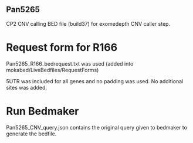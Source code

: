 ## Pan5265

CP2 CNV calling BED file (build37) for exomedepth CNV caller step.

# Request form for R166
Pan5265_R166_bedrequest.txt was used  (added into mokabed/LiveBedfiles/RequestForms)

5UTR was included for all genes and no padding was used. No additional sites was added.

# Run Bedmaker
Pan5265_CNV_query.json contains the original query given to bedmaker to generate the bedfile.
